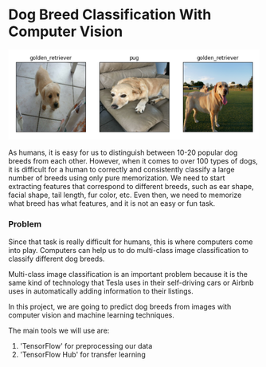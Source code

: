 # Dog Breed Classification With Computer Vision
<img src=./My-dog-photo/custom-preds.png width=1080>

As humans, it is easy for us to distinguish between 10-20 popular dog breeds from each other. However, when it comes to over 100 types of dogs, it is difficult for a human to correctly and consistently classify a large number of breeds using only pure memorization. We need to start extracting features that correspond to different breeds, such as ear shape, facial shape, tail length, fur color, etc. Even then, we need to memorize what breed has what features, and it is not an easy or fun task.

### Problem
Since that task is really difficult for humans, this is where computers come into play. Computers can help us to do multi-class image classification to classify different dog breeds.

Multi-class image classification is an important problem because it is the same kind of technology that Tesla uses in their self-driving cars or Airbnb uses in automatically adding information to their listings.

In this project, we are going to predict dog breeds from images with computer vision and machine learning techniques.

The main tools we will use are:

1. 'TensorFlow' for preprocessing our data
2. 'TensorFlow Hub' for transfer learning
